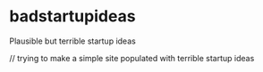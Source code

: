 # badstartupideas
Plausible but terrible startup ideas

// trying to make a simple site populated with terrible startup ideas
